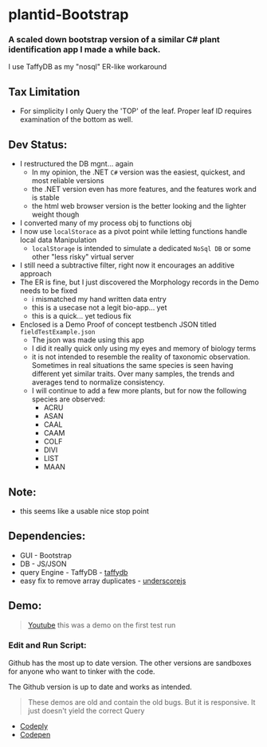 # plantid-Bootstrap
### A scaled down bootstrap version of a similar C# plant identification app I made a while back.

I use TaffyDB as my "nosql" ER-like workaround

## Tax Limitation
* For simplicity I only Query the 'TOP' of the leaf. Proper leaf ID requires examination of the bottom as well.

## Dev Status:
* I restructured the DB mgnt... again
    * In my opinion, the .NET ```C#``` version was the easiest, quickest, and most reliable versions
    * the .NET version even has more features, and the features work and is stable
    * the html web browser version is the better looking and the lighter weight though
* I converted many of my process obj to functions obj
* I now use ```localStorace``` as a pivot point while letting functions handle local data Manipulation
    * ```localStorage``` is intended to simulate a dedicated ```NoSql DB``` or some other "less risky" virtual server
* I still need a subtractive filter, right now it encourages an additive approach
* The ER is fine, but I just discovered the Morphology records in the Demo needs to be fixed
    * i mismatched my hand written data entry
    * this is a usecase not a legit bio-app... yet
    * this is a quick... yet tedious fix
* Enclosed is a Demo Proof of concept testbench JSON titled ```fieldTestExample.json```
    * The json was made using this app
    * I did it really quick only using my eyes and memory of biology terms
    * it is not intended to resemble the reality of taxonomic observation. Sometimes in real situations the same species is seen having different yet similar traits. Over many samples, the trends and averages tend to normalize consistency.
    * I will continue to add a few more plants, but for now the following species are observed:
        * ACRU
        * ASAN
        * CAAL
        * CAAM
        * COLF
        * DIVI
        * LIST
        * MAAN

## Note:
* this seems like a usable nice stop point

## Dependencies:
* GUI - Bootstrap
* DB - JS/JSON
* query Engine - TaffyDB - [taffydb](http://taffydb.com/)
* easy fix to remove array duplicates - [underscorejs](http://underscorejs.org/#uniq)

## Demo:

> [Youtube](https://www.youtube.com/watch?v=d6cYrqyCk4o) this was a demo on the first test run

### Edit and Run Script:
Github has the most up to date version. The other versions are sandboxes for anyone who want to tinker with the code.

The Github version is up to date and works as intended.

> These demos are old and contain the old bugs. But it is responsive. It just doesn't yield the correct Query
* [Codeply](https://www.codeply.com/view/1JXIluLDW5)
* [Codepen](https://codepen.io/mezcel/pen/gRrjXP/)
